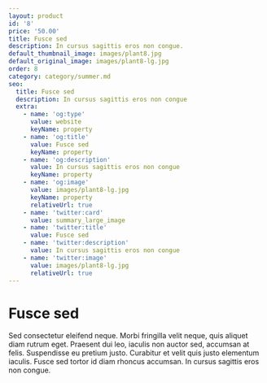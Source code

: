 ```yaml
---
layout: product
id: '8'
price: '50.00'
title: Fusce sed
description: In cursus sagittis eros non congue.
default_thumbnail_image: images/plant8.jpg
default_original_image: images/plant8-lg.jpg
order: 8
category: category/summer.md
seo:
  title: Fusce sed
  description: In cursus sagittis eros non congue
  extra:
    - name: 'og:type'
      value: website
      keyName: property
    - name: 'og:title'
      value: Fusce sed
      keyName: property
    - name: 'og:description'
      value: In cursus sagittis eros non congue
      keyName: property
    - name: 'og:image'
      value: images/plant8-lg.jpg
      keyName: property
      relativeUrl: true
    - name: 'twitter:card'
      value: summary_large_image
    - name: 'twitter:title'
      value: Fusce sed
    - name: 'twitter:description'
      value: In cursus sagittis eros non congue
    - name: 'twitter:image'
      value: images/plant8-lg.jpg
      relativeUrl: true
---
```


# Fusce sed

Sed consectetur eleifend neque. Morbi fringilla velit neque, quis aliquet diam rutrum eget. Praesent dui leo, iaculis non auctor sed, accumsan at felis. Suspendisse eu pretium justo. Curabitur et velit quis justo elementum iaculis. Fusce sed tortor id diam rhoncus accumsan. In cursus sagittis eros non congue.